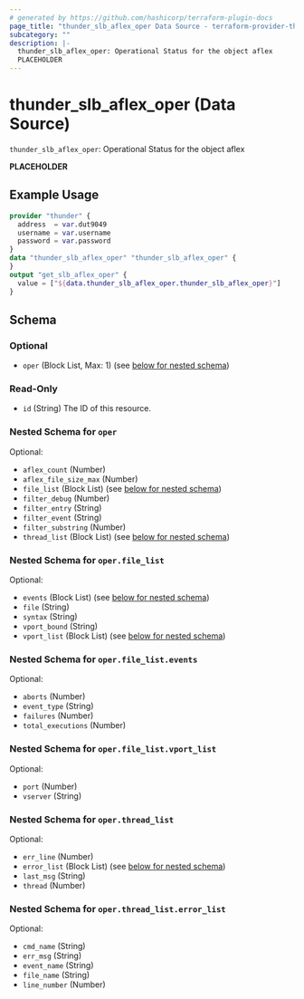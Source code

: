 ```yaml
---
# generated by https://github.com/hashicorp/terraform-plugin-docs
page_title: "thunder_slb_aflex_oper Data Source - terraform-provider-thunder"
subcategory: ""
description: |-
  thunder_slb_aflex_oper: Operational Status for the object aflex
  PLACEHOLDER
---
```


# thunder_slb_aflex_oper (Data Source)

`thunder_slb_aflex_oper`: Operational Status for the object aflex

__PLACEHOLDER__

## Example Usage

```terraform
provider "thunder" {
  address  = var.dut9049
  username = var.username
  password = var.password
}
data "thunder_slb_aflex_oper" "thunder_slb_aflex_oper" {
}
output "get_slb_aflex_oper" {
  value = ["${data.thunder_slb_aflex_oper.thunder_slb_aflex_oper}"]
}
```

<!-- schema generated by tfplugindocs -->
## Schema

### Optional

- `oper` (Block List, Max: 1) (see [below for nested schema](#nestedblock--oper))

### Read-Only

- `id` (String) The ID of this resource.

<a id="nestedblock--oper"></a>
### Nested Schema for `oper`

Optional:

- `aflex_count` (Number)
- `aflex_file_size_max` (Number)
- `file_list` (Block List) (see [below for nested schema](#nestedblock--oper--file_list))
- `filter_debug` (Number)
- `filter_entry` (String)
- `filter_event` (String)
- `filter_substring` (Number)
- `thread_list` (Block List) (see [below for nested schema](#nestedblock--oper--thread_list))

<a id="nestedblock--oper--file_list"></a>
### Nested Schema for `oper.file_list`

Optional:

- `events` (Block List) (see [below for nested schema](#nestedblock--oper--file_list--events))
- `file` (String)
- `syntax` (String)
- `vport_bound` (String)
- `vport_list` (Block List) (see [below for nested schema](#nestedblock--oper--file_list--vport_list))

<a id="nestedblock--oper--file_list--events"></a>
### Nested Schema for `oper.file_list.events`

Optional:

- `aborts` (Number)
- `event_type` (String)
- `failures` (Number)
- `total_executions` (Number)


<a id="nestedblock--oper--file_list--vport_list"></a>
### Nested Schema for `oper.file_list.vport_list`

Optional:

- `port` (Number)
- `vserver` (String)



<a id="nestedblock--oper--thread_list"></a>
### Nested Schema for `oper.thread_list`

Optional:

- `err_line` (Number)
- `error_list` (Block List) (see [below for nested schema](#nestedblock--oper--thread_list--error_list))
- `last_msg` (String)
- `thread` (Number)

<a id="nestedblock--oper--thread_list--error_list"></a>
### Nested Schema for `oper.thread_list.error_list`

Optional:

- `cmd_name` (String)
- `err_msg` (String)
- `event_name` (String)
- `file_name` (String)
- `line_number` (Number)


